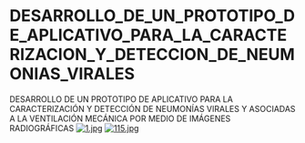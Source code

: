 # DESARROLLO_DE_UN_PROTOTIPO_DE_APLICATIVO_PARA_LA_CARACTERIZACION_Y_DETECCION_DE_NEUMONIAS_VIRALES
DESARROLLO DE UN PROTOTIPO DE APLICATIVO PARA LA CARACTERIZACIÓN Y DETECCIÓN DE NEUMONÍAS VIRALES Y ASOCIADAS A LA VENTILACIÓN MECÁNICA POR MEDIO DE IMÁGENES RADIOGRÁFICAS 
[![1.jpg](https://i.postimg.cc/DzmKbtv7/1.jpg)](https://postimg.cc/zLmQs2HQ)
[![115.jpg](https://i.postimg.cc/gk45qNBj/115.jpg)](https://postimg.cc/dLk4JmFc)
